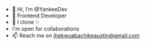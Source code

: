 - 👋 Hi, I’m @YankeeDev
- 👀 Frontend Developer 
- 🌱 I clone ✨
- I'm open for collaborations
- 📫 Reach me on ihekwuabachikeaustin@gmail.com

<!---
Yankee244/Yankee244 is a ✨ special ✨ repository because its `README.md` (this file) appears on your GitHub profile.
You can click the Preview link to take a look at your changes.
--->
